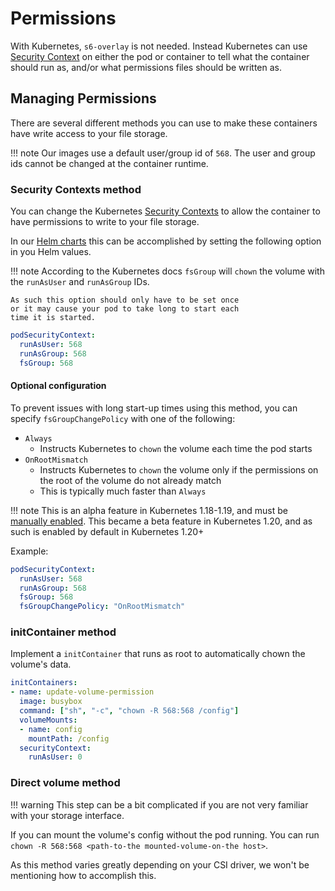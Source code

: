 # Permissions

With Kubernetes, `s6-overlay` is not needed. Instead Kubernetes can use
[Security Context](https://kubernetes.io/docs/tasks/configure-pod-container/security-context/)
on either the pod or container to tell what the container should run as,
and/or what permissions files should be written as.

## Managing Permissions

There are several different methods you can use to make these containers have
write access to your file storage.

!!! note
    Our images use a default user/group id of `568`. The user and group ids
    cannot be changed at the container runtime.

### Security Contexts method

You can change the Kubernetes
[Security Contexts](https://kubernetes.io/docs/tasks/configure-pod-container/security-context/)
to allow the container to have permissions to write to your file storage.

In our [Helm charts](https://github.com/k8s-at-home/charts/) this can be accomplished
by setting the following option in you Helm values.

!!! note
    According to the Kubernetes docs `fsGroup` will `chown`
    the volume with the `runAsUser` and `runAsGroup` IDs.

    As such this option should only have to be set once
    or it may cause your pod to take long to start each
    time it is started.

<!-- markdownlint-disable-next-line MD046 -->
```yaml
podSecurityContext:
  runAsUser: 568
  runAsGroup: 568
  fsGroup: 568
```

#### Optional configuration

To prevent issues with long start-up times using this method,
you can specify `fsGroupChangePolicy` with one of the following:

* `Always`
  * Instructs Kubernetes to `chown` the volume each time the pod starts
* `OnRootMismatch`
  * Instructs Kubernetes to `chown` the volume only if the
  permissions on the root of the volume do not already match
  * This is typically much faster than `Always`

!!! note
    This is an alpha feature in Kubernetes 1.18-1.19, and must be
    [manually enabled](https://kubernetes.io/docs/reference/command-line-tools-reference/feature-gates/#overview).
    This became a beta feature in Kubernetes 1.20, and as such is enabled
    by default in Kubernetes 1.20+

Example:

<!-- markdownlint-disable-next-line MD046 -->
```yaml
podSecurityContext:
  runAsUser: 568
  runAsGroup: 568
  fsGroup: 568
  fsGroupChangePolicy: "OnRootMismatch"
```

### initContainer method

Implement a `initContainer` that runs as root to automatically chown the volume's
data.

<!-- markdownlint-disable-next-line MD046 -->
```yaml
initContainers:
- name: update-volume-permission
  image: busybox
  command: ["sh", "-c", "chown -R 568:568 /config"]
  volumeMounts:
  - name: config
    mountPath: /config
  securityContext:
    runAsUser: 0
```

### Direct volume method

!!! warning
    This step can be a bit complicated if you are not very familiar with your
    storage interface.

If you can mount the volume's config without the pod running. You can run
`chown -R 568:568 <path-to-the mounted-volume-on-the host>`.

As this method varies greatly depending on your CSI driver, we won't be
mentioning how to accomplish this.
